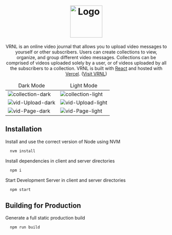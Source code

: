 <h1 align="center">
<div align="center">
  <img alt="Logo" src="https://i.ibb.co/x1Jm275/VRNL-logo.png" width="100" />
</div>

</h1>

<p align="center">
  VRNL is an online video journal that allows you to upload video messages to yourself or other subscribers. Users can create collections to view, organize, and group different video messages. Collections can be comprised of videos uploaded solely by a user, or of videos uploaded by all the subscribers to a collection. VRNL is built with <a href="https://reactjs.org" target="_blank">React</a> and hosted with <a href="https://vercel.com/" target="_blank">Vercel</a>. (<a href="#" target="_blank">Visit VRNL</a>)
</p>

<table>
  <thead>
    <td align="center">Dark Mode</td>
    <td align="center">Light Mode</td>
  </tead>

  <tbody>
  <tr>
    <td>
      <img src="https://i.ibb.co/vk2BpB6/collection-dark.png" alt="collection-dark" border="0" />
    </td>
    <td>
      <img src="https://i.ibb.co/c238LMg/collection-light.png" alt="collection-light" border="0" />
  </td>
  </tr>

  <tr>
    <td>
    <img src="https://i.ibb.co/qD94y3H/vid-Upload-dark.png" alt="vid-Upload-dark" border="0" />
</td>
    <td>
      <img src="https://i.ibb.co/bBm3bNT/vid-Upload-light.png" alt="vid-Upload-light" border="0" />
</td>
  </tr>

  <tr>
    <td>
    <img src="https://i.ibb.co/vsGFVc1/vid-Page-dark.png" alt="vid-Page-dark" border="0" />
</td>
    <td>
    <img src="https://i.ibb.co/sFB4LdD/vid-Page-light.png" alt="vid-Page-light" border="0" />
</td>
  </tr>

  </tbody>
</table>

## Installation

Install and use the correct version of Node using NVM

```bash
  nvm install
```

Install dependencies in client and server directories

```bash
  npm i
```

Start Development Server in client and server directories

```bash
  npm start
```

## Building for Production

Generate a full static production build

```bash
  npm run build
```
